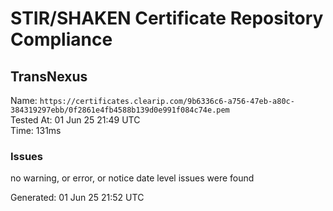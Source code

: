 # STIR/SHAKEN Certificate Repository Compliance

## TransNexus

Name: `https://certificates.clearip.com/9b6336c6-a756-47eb-a80c-384319297ebb/0f2861e4fb4588b139d0e991f084c74e.pem`\
Tested At: 01 Jun 25 21:49 UTC\
Time: 131ms

### Issues

no warning, or error, or notice date level issues were found

Generated: 01 Jun 25 21:52 UTC